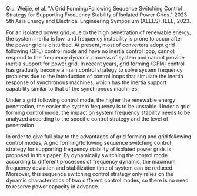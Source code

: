 Qiu, Weijie, et al. "A Grid Forming/Following Sequence Switching Control Strategy for Supporting Frequency Stability of Isolated Power Grids." 2023 5th Asia Energy and Electrical Engineering Symposium (AEEES). IEEE, 2023.

For an isolated power grid, due to the high penetration of renewable energy, the system inertia is low, and frequency instability is prone to occur after the power grid is disturbed.
<be>At present, most of converters adopt grid following (GFL) control mode and have no inertia control loop, cannot respond to the frequency dynamic process of system and cannot provide inertia support for power grid. In recent years, grid forming (GFM) control has gradually become a main control strategy to solve system frequency problems due to the introduction of control loops that simulate the inertia response of synchronous machines, which has the inertia support capability similar to that of the synchronous machines.

<be>Under a grid following control mode, the higher the renewable energy penetration, the easier the system frequency is to be unstable.
<be>Under a grid forming control mode, the impact on system frequency stability needs to be analyzed according to the specific control strategy and the level of penetration.

<be>In order to give full play to the advantages of grid forming and grid following control modes, A grid forming/following sequence switching control strategy for supporting frequency stability of isolated power grids is proposed in this paper. By dynamically switching the control mode according to different processes of frequency dynamic, the maximum frequency deviation and stabilization time of system can be reduced. Moreover, this sequence switching control strategy only relies on the dynamic characteristics of two different control modes, so there is no need to reserve power capacity in advance.

